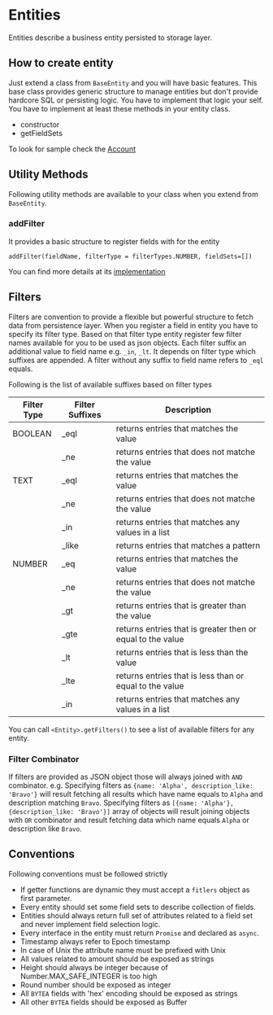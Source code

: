 # Entities

Entities describe a business entity persisted to storage layer.

## How to create entity

Just extend a class from `BaseEntity` and you will have basic features. This base class provides generic structure to manage entities but don't provide hardcore SQL or persisting logic. You have to implement that logic your self. You have to implement at least these methods in your entity class.

* constructor
* getFieldSets

To look for sample check the [Account](./entities/account.js)

## Utility Methods

Following utility methods are available to your class when you extend from `BaseEntity`.

### addFilter

It provides a basic structure to register fields with for the entity

```
addFilter(fieldName, filterType = filterTypes.NUMBER, fieldSets=[])
```

You can find more details at its [implementation](./entities/base_entity.js#L63)

## Filters

Filters are convention to provide a flexible but powerful structure to fetch data from persistence layer. When you register a field in entity you have to specify its filter type. Based on that filter type entity register few filter names available for you to be used as json objects. Each filter suffix an additional value to field name e.g. `_in`, `_lt`. It depends on filter type which suffixes are appended. A filter without any suffix to field name refers to `_eql` equals.

Following is the list of available suffixes based on filter types

| Filter Type | Filter Suffixes | Description                                                |
| ----------- | --------------- | ---------------------------------------------------------- |
| BOOLEAN     | \_eql           | returns entries that matches the value                     |
|             | \_ne            | returns entries that does not matche the value             |
| TEXT        | \_eql           | returns entries that matches the value                     |
|             | \_ne            | returns entries that does not matche the value             |
|             | \_in            | returns entries that matches any values in a list          |
|             | \_like          | returns entries that matches a pattern                     |
| NUMBER      | \_eq            | returns entries that matches the value                     |
|             | \_ne            | returns entries that does not matche the value             |
|             | \_gt            | returns entries that is greater than the value             |
|             | \_gte           | returns entries that is greater then or equal to the value |
|             | \_lt            | returns entries that is less than the value                |
|             | \_lte           | returns entries that is less than or equal to the value    |
|             | \_in            | returns entries that matches any values in a list          |

You can call `<Entity>.getFilters()` to see a list of available filters for any entity.

### Filter Combinator

If filters are provided as JSON object those will always joined with `AND` combinator. e.g. Specifying filters as `{name: 'Alpha', description_like: 'Bravo'}` will result fetching all results which have name equals to `Alpha` and description matching `Bravo`. Specifying filters as `[{name: 'Alpha'}, {description_like: 'Bravo'}]` array of objects will result joining objects with `OR` combinator and result fetching data which name equals `Alpha` or description like `Bravo`.

## Conventions

Following conventions must be followed strictly

* If getter functions are dynamic they must accept a `fitlers` object as first parameter.
* Every entity should set some field sets to describe collection of fields.
* Entities should always return full set of attributes related to a field set and never implement field selection logic.
* Every interface in the entity must return `Promise` and declared as `async`.
* Timestamp always refer to Epoch timestamp
* In case of Unix the attribute name must be prefixed with Unix
* All values related to amount should be exposed as strings
* Height should always be integer because of Number.MAX_SAFE_INTEGER is too high
* Round number should be exposed as integer
* All `BYTEA` fields with 'hex' encoding should be exposed as strings
* All other `BYTEA` fields should be exposed as Buffer
